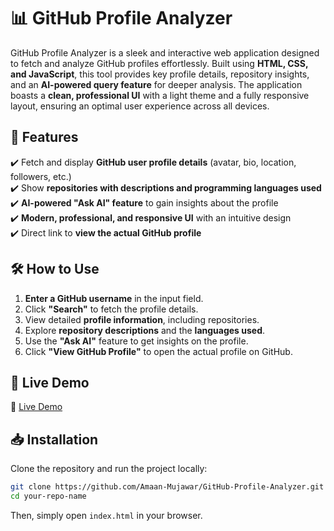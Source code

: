 
# **📊 GitHub Profile Analyzer**  

GitHub Profile Analyzer is a sleek and interactive web application designed to fetch and analyze GitHub profiles effortlessly. Built using **HTML, CSS, and JavaScript**, this tool provides key profile details, repository insights, and an **AI-powered query feature** for deeper analysis. The application boasts a **clean, professional UI** with a light theme and a fully responsive layout, ensuring an optimal user experience across all devices.  

## **🌟 Features**  
✔️ Fetch and display **GitHub user profile details** (avatar, bio, location, followers, etc.)  
✔️ Show **repositories with descriptions and programming languages used**  
✔️ **AI-powered "Ask AI" feature** to gain insights about the profile  
✔️ **Modern, professional, and responsive UI** with an intuitive design  
✔️ Direct link to **view the actual GitHub profile**  

## **🛠️ How to Use**  
1. **Enter a GitHub username** in the input field.  
2. Click **"Search"** to fetch the profile details.  
3. View detailed **profile information**, including repositories.  
4. Explore **repository descriptions** and the **languages used**.  
5. Use the **"Ask AI"** feature to get insights on the profile.  
6. Click **"View GitHub Profile"** to open the actual profile on GitHub.  

## **🚀 Live Demo**  
🔗 [Live Demo](https://amaan-mujawar.github.io/GitHub-Profile-Analyzer/)  

## **📥 Installation**  
Clone the repository and run the project locally:  

```bash
git clone https://github.com/Amaan-Mujawar/GitHub-Profile-Analyzer.git
cd your-repo-name
```
Then, simply open `index.html` in your browser.  
